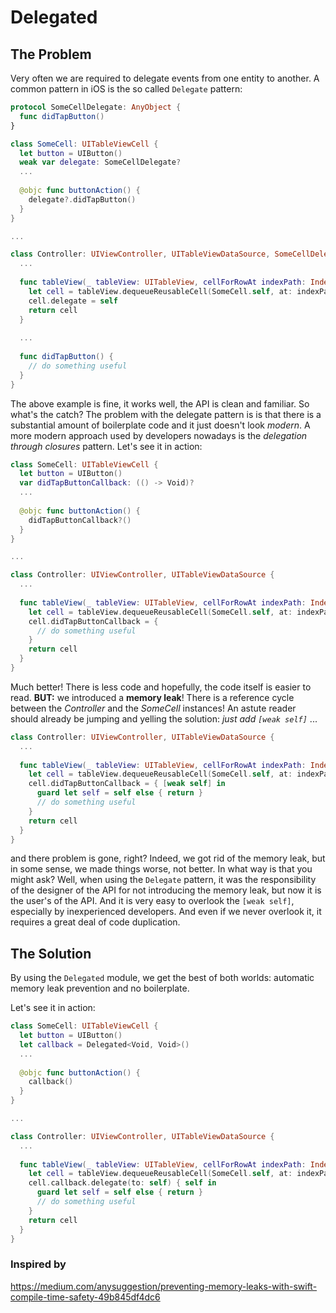 #  Delegated

## The Problem

Very often we are required to delegate events from one entity to another. A common pattern in iOS is the so called `Delegate` pattern:

```swift
protocol SomeCellDelegate: AnyObject {
  func didTapButton()
}

class SomeCell: UITableViewCell {
  let button = UIButton()
  weak var delegate: SomeCellDelegate?
  ...
  
  @objc func buttonAction() {
    delegate?.didTapButton()
  }
}

...

class Controller: UIViewController, UITableViewDataSource, SomeCellDelegate {
  ...
  
  func tableView(_ tableView: UITableView, cellForRowAt indexPath: IndexPath) -> UITableViewCell {
    let cell = tableView.dequeueReusableCell(SomeCell.self, at: indexPath)
    cell.delegate = self
    return cell
  }
  
  ...
  
  func didTapButton() {
    // do something useful
  }
}
```

The above example is fine, it works well, the API is clean and familiar. So what's the catch?
The problem with the delegate pattern is is that there is a substantial amount of boilerplate code and it just doesn't look _modern_.
A more modern approach used by developers nowadays is the _delegation through closures_ pattern. Let's see it in action:

```swift
class SomeCell: UITableViewCell {
  let button = UIButton()
  var didTapButtonCallback: (() -> Void)?
  ...
  
  @objc func buttonAction() {
    didTapButtonCallback?()
  }
}

...

class Controller: UIViewController, UITableViewDataSource {
  ...
  
  func tableView(_ tableView: UITableView, cellForRowAt indexPath: IndexPath) -> UITableViewCell {
    let cell = tableView.dequeueReusableCell(SomeCell.self, at: indexPath)
    cell.didTapButtonCallback = {
      // do something useful
    }
    return cell
  }
}
```

Much better! There is less code and hopefully, the code itself is easier to read. **BUT:** we introduced a **memory leak**!  There is a reference cycle between the _Controller_ and the _SomeCell_ instances!
An astute reader should already be jumping and yelling the solution: _just add `[weak self]`_ ...

```swift
class Controller: UIViewController, UITableViewDataSource {
  ...
  
  func tableView(_ tableView: UITableView, cellForRowAt indexPath: IndexPath) -> UITableViewCell {
    let cell = tableView.dequeueReusableCell(SomeCell.self, at: indexPath)
    cell.didTapButtonCallback = { [weak self] in
      guard let self = self else { return }
      // do something useful
    }
    return cell
  }
}
```

and there problem is gone, right?
Indeed, we got rid of the memory leak, but in some sense, we made things worse, not better. In what way is that you might ask?
Well, when using the `Delegate` pattern, it was the responsibility of the designer of the API for not introducing the memory leak, but now it is the user's of the API. And it is very easy to overlook the `[weak self]`, especially by inexperienced developers. And even if we never overlook it, it requires a great deal of code duplication.

## The Solution

By using the `Delegated` module, we get the best of both worlds: automatic memory leak prevention and no boilerplate.

Let's see it in action:

```swift
class SomeCell: UITableViewCell {
  let button = UIButton()
  let callback = Delegated<Void, Void>()
  ...
  
  @objc func buttonAction() {
    callback()
  }
}

...

class Controller: UIViewController, UITableViewDataSource {
  ...
  
  func tableView(_ tableView: UITableView, cellForRowAt indexPath: IndexPath) -> UITableViewCell {
    let cell = tableView.dequeueReusableCell(SomeCell.self, at: indexPath)
    cell.callback.delegate(to: self) { self in
      guard let self = self else { return }
      // do something useful
    }
    return cell
  }
}
```

### Inspired by
https://medium.com/anysuggestion/preventing-memory-leaks-with-swift-compile-time-safety-49b845df4dc6
